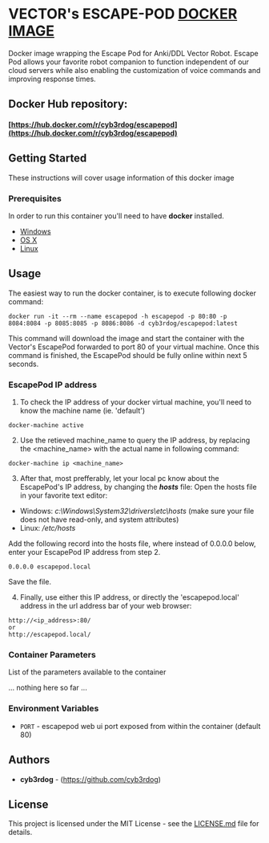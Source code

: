 # VECTOR's ESCAPE-POD [DOCKER IMAGE](https://hub.docker.com/r/cyb3rdog/escapepod)

Docker image wrapping the Escape Pod for Anki/DDL Vector Robot.
Escape Pod allows your favorite robot companion to function independent of our cloud servers while also enabling the customization of voice commands and improving response times.

## Docker Hub repository:
#### **[https://hub.docker.com/r/cyb3rdog/escapepod](https://hub.docker.com/r/cyb3rdog/escapepod)**

## Getting Started

These instructions will cover usage information of this docker image

### Prerequisites

In order to run this container you'll need to have **docker** installed.

* [Windows](https://docs.docker.com/windows/started)
* [OS X](https://docs.docker.com/mac/started/)
* [Linux](https://docs.docker.com/linux/started/)

## Usage

The easiest way to run the docker container, is to execute following docker command:

```shell
docker run -it --rm --name escapepod -h escapepod -p 80:80 -p 8084:8084 -p 8085:8085 -p 8086:8086 -d cyb3rdog/escapepod:latest
```

This command will download the image and start the container with the Vector's EscapePod forwarded to port 80 of your virtual machine.
Once this command is finished, the EscapePod should be fully online within next 5 seconds.


### EscapePod IP address 

1) To check the IP address of your docker virtual machine, you'll need to know the machine name (ie. 'default')

```shell
docker-machine active
```

2) Use the retieved machine_name to query the IP address, by replacing the \<machine_name\> with the actual name in following command:

```shell
docker-machine ip <machine_name>
```

3) After that, most prefferably, let your local pc know about the EscapePod's IP address, by changing the ***hosts*** file:
Open the hosts file in your favorite text editor:
* Windows: *c:\Windows\System32\drivers\etc\hosts* (make sure your file does not have read-only, and system attributes)
* Linux: */etc/hosts*

Add the following record into the hosts file, where instead of 0.0.0.0 below, enter your EscapePod IP address from step 2.

```shell
0.0.0.0 escapepod.local
```

Save the file.

4) Finally, use either this IP address, or directly the 'escapepod.local' address in the url address bar of your web browser:

```shell
http://<ip_address>:80/
or
http://escapepod.local/
```

### Container Parameters

List of the parameters available to the container

... nothing here so far ...


### Environment Variables

* `PORT` - escapepod web ui port exposed from within the container (default 80)

## Authors

* **cyb3rdog** - (https://github.com/cyb3rdog)

## License

This project is licensed under the MIT License - see the [LICENSE.md](LICENSE.md) file for details.


